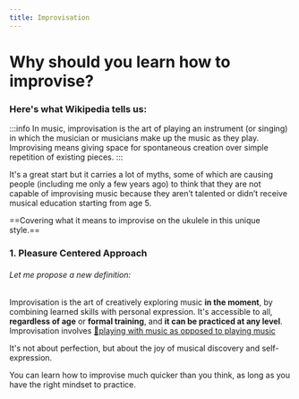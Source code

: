 ```yaml
---
title: Improvisation
---
```


# Why should you learn how to improvise?

### Here's what Wikipedia tells us:
:::info
In music, improvisation is the art of playing an instrument (or singing) in which the musician or musicians make up the music as they play.
Improvising means giving space for spontaneous creation over simple repetition of existing pieces.
:::

It's a great start but it carries a lot of myths, some of which are causing people (including me only a few years ago) to think that they are not capable of improvising music because they aren’t talented or didn’t receive musical education starting from age 5.


==Covering what it means to improvise on the ukulele in this unique style.== 
### 1. Pleasure Centered Approach



###### Let me propose a new definition:

Improvisation is the art of creatively exploring music **in the moment**, by combining learned skills with personal expression. It's accessible to all, **regardless of age** or **formal training**, and **it can be practiced at any level**. Improvisation involves [📝playing with music as opposed to playing music](📝playingwithmusic)


It's not about perfection, but about the joy of musical discovery and self-expression.

You can learn how to improvise much quicker than you think, as long as you have the right mindset to practice.


  
